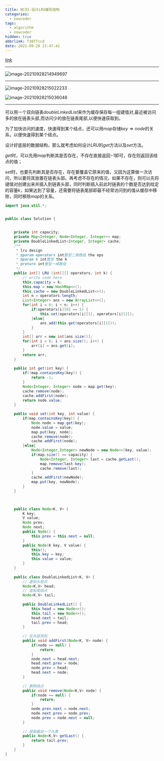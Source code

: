 ```yaml
---
title: NC93-设计LRU缓存结构
categories:
  - nowcoder
tags:
  - algorithm
  - nowcoder
hidden: true
abbrlink: f30ffccd
date: 2021-09-28 21:47:42
---
```


[$link$](https://www.nowcoder.com/practice/e3769a5f49894d49b871c09cadd13a61?tpId=188&&tqId=38550&rp=1&ru=/activity/oj&qru=/ta/job-code-high-week/question-ranking)

<hr/>

![image-20210928214949697](http://static.codenote.xyz/img/20210928214949.png)

<hr/>

![image-20210928215022233](http://static.codenote.xyz/img/20210928215022.png)

![image-20210928215036048](http://static.codenote.xyz/img/20210928215046.png)

<hr/>

可以用一个双向链表$doubleLinkedList$来作为缓存保存每一组键值对,最近被访问多的放在链表头部,而访问少的放在链表尾部,以便快速获取到。

为了加快访问的速度，快速得到某个结点，还可以用$map$存储$key \Rightarrow node$的关系，以便快速得到某个结点。

设计好底层的数据结构，那么就考虑如何设计$LRU$的$get$方法以及$set$方法。

$get$时，可以先用$map$判断其是否存在，不存在直接返回$-1$即可，存在则返回该结点的值；

$set$时，也要先判断其是否存在，存在要覆盖它原来的值，又因为这算做一次访问，所以要将其放置在链表头部。再考虑不存在的情况，如果不存在，则可以先将键值对创建出来并插入到链表头部，同时判断插入前此时链表的个数是否达到给定的容量$k$，如果达到了容量，还需要将链表尾部即最不经常访问到的值从缓存中移除，同时移除$map$的关系。

```java
import java.util.*;


public class Solution {
    
    
    private int capacity;
    private Map<Integer, Node<Integer, Integer>> map;
    private DoubleLinkedList<Integer, Integer> cache;
    /**
     * lru design
     * @param operators int整型二维数组 the ops
     * @param k int整型 the k
     * @return int整型一维数组
     */
    public int[] LRU (int[][] operators, int k) {
        // write code here
        this.capacity = k;
        this.map = new HashMap<>();
        this.cache = new DoubleLinkedList<>();
        int n = operators.length;
        List<Integer> ans = new ArrayList<>();
        for(int i = 0; i < n; i++) {
            if(operators[i][0] == 1) {
                this.set(operators[i][1], operators[i][2]);
            }else{
                ans.add(this.get(operators[i][1]));
            }
        }
        int[] arr = new int[ans.size()];
        for(int i = 0; i < ans.size(); i++) {
            arr[i] = ans.get(i);
        }
        return arr;
    }
    
    public int get(int key) {
        if(!map.containsKey(key)) {
            return -1;
        }
        Node<Integer, Integer> node = map.get(key);
        cache.remove(node);
        cache.addFirst(node);
        return node.value;
    }
    
    public void set(int key, int value) {
        if(map.containsKey(key)) {
            Node node = map.get(key);
            node.value = value;
            map.put(key, node);
            cache.remove(node);
            cache.addFirst(node);
        }else{
            Node<Integer,Integer> newNode = new Node<>(key, value);
            if(map.size() == capacity) {
                Node<Integer, Integer> last = cache.getLast();
                map.remove(last.key);
                cache.remove(last);
            }
            cache.addFirst(newNode);
            map.put(key, newNode);
        }
    }
    

    
    public class Node<K, V> {
        K key;
        V value;
        Node prev;
        Node next;
        public Node() {
            this.prev = this.next = null;
        }
        public Node(K key, V value) {
            this();
            this.key = key;
            this.value = value;
        }
    }
    
    public class DoubleLinkedList<K, V> {
        // 虚拟头结点
        Node<K,V> head;
        // 虚拟尾结点
        Node<K,V> tail;
        
        public DoubleLinkedList() {
            this.head = new Node<>();
            this.tail = new Node<>();
            head.next = tail;
            tail.prev = head;
        }
        
        // 在头部添加
        public void addFirst(Node<K, V> node) {
            if(node == null) {
                return;
            }
            node.next = head.next;
            head.next.prev = node;
            node.prev = head;
            head.next = node;
        }
        
        // 删除结点
        public void remove(Node<K,V> node) {
            if(node == null) {
                return;
            }
            node.prev.next = node.next;
            node.next.prev = node.prev;
            node.prev = node.next = null;
        }
        
        // 获取最后一个元素
        public Node<K,V> getLast() {
            return tail.prev;
        }
    }
}
```

